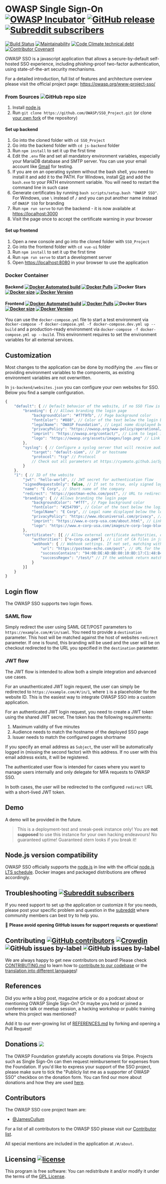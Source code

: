 # OWASP Single Sign-On [![OWASP Incubator](https://img.shields.io/badge/owasp-incubator%20project-fe7d37.svg)](https://owasp.org/projects/) [![GitHub release](https://img.shields.io/github/v/release/OWASP/SSO_Project.svg)](https://github.com/OWASP/SSO_Project/releases/latest) [![Subreddit subscribers](https://img.shields.io/reddit/subreddit-subscribers/owasp_sso?style=social)](https://reddit.com/r/owasp_sso)

[![Build Status](https://travis-ci.com/OWASP/SSO_Project.svg?branch=master)](https://travis-ci.com/OWASP/SSO_Project)
[![Maintainability](https://api.codeclimate.com/v1/badges/ed0dcb586f3143886687/maintainability)](https://codeclimate.com/github/OWASP/SSO_Project/maintainability)
[![Code Climate technical debt](https://img.shields.io/codeclimate/tech-debt/OWASP/SSO_Project)](https://codeclimate.com/github/OWASP/SSO_Project/trends/technical_debt)
[![Contributor Covenant](https://img.shields.io/badge/Contributor%20Covenant-v2.0%20adopted-ff69b4.svg)](CODE_OF_CONDUCT.md)

OWASP SSO is a javascript application that allows a secure-by-default self-hosted SSO experience, 
including phishing-proof two-factor authentication, using state-of-the-art security mechanisms.

For a detailed introduction, full list of features and architecture
overview please visit the official project page:
<https://owasp.org/www-project-sso/>

### From Sources ![GitHub repo size](https://img.shields.io/github/repo-size/OWASP/SSO_Project.svg)

1. Install [node.js](#nodejs-version-compatibility)
2. Run `git clone https://github.com/OWASP/SSO_Project.git` (or
   clone [your own fork](https://github.com/OWASP/SSO_Project/fork)
   of the repository)

#### Set up backend

1. Go into the cloned folder with `cd SSO_Project`
2. Go into the backend folder with `cd js-backend` folder
3. Run `npm install` to set it up the first time
4. Edit the `.env` file and set all mandatory environment variables, especially your MariaDB database and SMTP server.
You can use your email account like [Gmail](https://www.hostinger.com/tutorials/how-to-use-free-google-smtp-server) for testing.
5. If you are on an operating system without the bash shell, you need to install it and add it to the PATH.
For Windows, install [Git](https://git-scm.com/download/win) and add the `bash.exe` to your PATH environment variable.
You will need to restart the command line in such case
6. Generate certificates by running `bash scripts/setup.bash "OWASP SSO"`. For Windows, use `\` instead of `/` and you can put another name instead of `OWASP SSO` for branding
7. Run `npm run serve` to run the backend - it is now available at <https://localhost:3000>
8. Visit the page once to accept the certificate warning in your browser

#### Set up frontend

1. Open a new console and go into the cloned folder with `SSO_Project`
2. Go into the frontend folder with `cd vue-ui` folder
3. Run `npm install` to set it up the first time
4. Run `npm run serve` to start a development server
5. Open <https://localhost:8080> in your browser to use the application

### Docker Container

#### Backend [![Docker Automated build](https://img.shields.io/docker/automated/owaspsso/js-backend.svg)](https://hub.docker.com/r/owaspsso/js-backend) [![Docker Pulls](https://img.shields.io/docker/pulls/owaspsso/js-backend.svg)](https://hub.docker.com/r/owaspsso/js-backend) ![Docker Stars](https://img.shields.io/docker/stars/owaspsso/js-backend.svg) [![Docker size](https://images.microbadger.com/badges/image/owaspsso/js-backend.svg)](https://microbadger.com/images/owaspsso/js-backend) [![Docker Version](https://images.microbadger.com/badges/version/owaspsso/js-backend.svg)](https://microbadger.com/images/owaspsso/js-backend)

#### Frontend [![Docker Automated build](https://img.shields.io/docker/automated/owaspsso/vue-ui.svg)](https://hub.docker.com/r/owaspsso/vue-ui) [![Docker Pulls](https://img.shields.io/docker/pulls/owaspsso/vue-ui.svg)](https://hub.docker.com/r/owaspsso/vue-ui) ![Docker Stars](https://img.shields.io/docker/stars/owaspsso/vue-ui.svg) [![Docker size](https://images.microbadger.com/badges/image/owaspsso/vue-ui.svg)](https://microbadger.com/images/owaspsso/vue-ui) [![Docker Version](https://images.microbadger.com/badges/version/owaspsso/vue-ui.svg)](https://microbadger.com/images/owaspsso/vue-ui)

You can use the `docker-compose.yml` file to start a test environment via `docker-compose -f docker-compose.yml -f docker-compose.dev.yml up --build`
and a production-ready environment via `docker-compose -f docker-compose.yml up --build`.
This environment requires to set the environment variables for all external services.

## Customization

Most changes to the application can be done by modifying the `.env` files or providing environment variables to the components,
as existing environment variables are not overwritten.

In `js-backend/websites.json` you can configure your own websites for SSO.
Below you find a sample configuration.

```javascript
{
	"default": { // Default behavior of the website, if no SSO flow is used
		"branding": { // Allows branding the login page
			"backgroundColor": "#f7f9fb", // Page background color
			"fontColor": "#888", // Color of the text below the login box
			"legalName": "OWASP Foundation", // Legal name displayed below the login box
			"privacyPolicy": "https://owasp.org/www-policy/operational/privacy", // Link to privacy policy, mandatory
			"imprint": "https://owasp.org/contact/", // Link to legal imprint, optional
			"logo": "https://owasp.org/assets/images/logo.png" // Link to logo
		},
		"syslog": { // Configure a syslog server that will receive audit logs in CEF format, optional
			"target": "default-siem", // IP or hostname
			"protocol": "tcp" // Protocol
			// Check out all parameters at https://cyamato.github.io/SyslogPro/module-SyslogPro-Syslog.html
		}
	},
	"1": { // ID of the website
		"jwt": "hello-world", // JWT secret for authentication flow
		"signedRequestsOnly": false, // If set to true, only signed login requests are allowed
		"name": "E Corp", // Short name of the company
		"redirect": "https://postman-echo.com/post", // URL to redirect to
		"branding": { // Allows branding the login page
			"backgroundColor": "#fff", // Page background color
			"fontColor": "#254799", // Color of the text below the login box
			"legalName": "E Corp", // Legal name displayed below the login box
			"privacyPolicy": "https://www.nbcuniversal.com/privacy", // Link to privacy policy, mandatory
			"imprint": "https://www.e-corp-usa.com/about.html", // Link to legal imprint, optional
			"logo": "https://www.e-corp-usa.com/images/e-corp-logo-blue.png" // Link to logo
		},
		"certificates": [{ // Allow external certificate authorities, optional
			"authorities": ["e-corp.ca.pem"], // List of CA files in js-backend/keys/ca folder to be used for this webhook
			"webhook": { // Webhook settings. If not set, matching with a custom CA passes authentication
				"url": "https://postman-echo.com/post", // URL for the server to contact for verification
				"successContains": "94:0B:DE:AD:BB:80:10:BD:17:C1:48:B4:5A:B2:66:3C:B5:75:DE:7B:89:37:65:D3:60:FF:B0:09:26:27:B2:91", // If the webhook return contains this text, pass the check
				"successRegex": "/test/" // If the webhook return matches this regex, pass the check
			}
		}]
	}
}
```

## Login flow

The OWASP SSO supports two login flows.

### SAML flow

Simply redirect the user using SAML GET/POST parameters to `https://example.com/#/in/saml`.
You need to provide a `destination` parameter. This host will be matched against the host of websites `redirect` parameter.
If one is found, this branding will be used and the user will be on checkout redirected to the URL you specified in the `destination` parameter.

### JWT flow

The JWT flow is intended to allow both a simple integration and advanced use cases.

For an unauthenticated JWT login request, the user can simply be redirected to `https://example.com/#/in/1`, where `1` is a placeholder for the website ID.
This is the easiest way to integrate OWASP SSO into a custom application.

For an authenticated JWT login request, you need to create a JWT token using the shared JWT secret.
The token has the following requirements:

1. Maximum validity of five minutes
2. Audience needs to match the hostname of the deployed SSO page
3. Issuer needs to match the configured pages shortname

If you specify an email address as `Subject`, the user will be automatically logged in (missing the second factor) with this address.
If no user with this email address exists, it will be registered.

The authenticated user flow is intended for cases where you want to manage users internally and only delegate for MFA requests to OWASP SSO.

In both cases, the user will be redirected to the configured `redirect` URL with a short-lived JWT token.

## Demo

A demo will be provided in the future.

> This is a deployment-test and sneak-peek instance only! You are __not
> supposed__ to use this instance for your own hacking endeavours! No
> guaranteed uptime! Guaranteed stern looks if you break it!

## Node.js version compatibility

OWASP SSO officially supports the [node.js](http://nodejs.org) in line with the
official [node.js LTS schedule](https://github.com/nodejs/LTS).
Docker images and packaged distributions are offered accordingly.

## Troubleshooting [![Subreddit subscribers](https://img.shields.io/reddit/subreddit-subscribers/owasp_sso?style=social)](https://reddit.com/r/owasp_sso)

If you need support to set up the application or customize it for you needs,
please post your specific problem and question in the [subreddit](https://reddit.com/r/owasp_sso) 
where community members can best try to help you.

:stop_sign: **Please avoid opening GitHub issues for support requests or
questions!**

## Contributing [![GitHub contributors](https://img.shields.io/github/contributors/OWASP/SSO_Project.svg)](https://github.com/OWASP/SSO_Project/graphs/contributors) [![Crowdin](https://badges.crowdin.net/owasp-single-sign-on/localized.svg)](https://crowdin.com/project/owasp-single-sign-on) ![GitHub issues by-label](https://img.shields.io/github/issues/OWASP/SSO_Project/help%20wanted.svg) ![GitHub issues by-label](https://img.shields.io/github/issues/OWASP/SSO_Project/good%20first%20issue.svg)

We are always happy to get new contributors on board! Please check
[CONTRIBUTING.md](CONTRIBUTING.md) to learn how to
[contribute to our codebase](CONTRIBUTING.md#code-contributions) or the
[translation into different languages](CONTRIBUTING.md#i18n-contributions)!

## References

Did you write a blog post, magazine article or do a podcast about or
mentioning OWASP Single Sign-On? Or maybe you held or joined a conference
talk or meetup session, a hacking workshop or public training where this
project was mentioned?

Add it to our ever-growing list of [REFERENCES.md](REFERENCES.md) by
forking and opening a Pull Request!

## Donations [![](https://img.shields.io/badge/support-OWASP%20SSO-blue)](https://owasp.org/donate?reponame=www-project-sso&title=OWASP+Single+Sign-On)

The OWASP Foundation gratefully accepts donations via Stripe. Projects
such as Single Sign-On can then request reimbursement for expenses from the
Foundation. If you'd like to express your support of the SSO
project, please make sure to tick the "Publicly list me as a supporter
of OWASP SSO" checkbox on the donation form. You can find our
more about donations and how they are used [here](https://owasp.org/donate/?reponame=www-project-sso&title=OWASP+Single+Sign-On).

## Contributors

The OWASP SSO core project team are:

- [@JamesCullum](https://github.com/JamesCullum)

For a list of all contributors to the OWASP SSO please visit our
[Contributor list](https://github.com/OWASP/SSO_Project/graphs/contributors).

All special mentions are included in the application at `/#/about`.

## Licensing [![license](https://img.shields.io/github/license/OWASP/SSO_Project.svg)](https://github.com/OWASP/SSO_Project/blob/master/LICENSE)

This program is free software: You can redistribute it and/or modify it
under the terms of the
[GPL License](https://github.com/OWASP/SSO_Project/blob/master/LICENSE).
